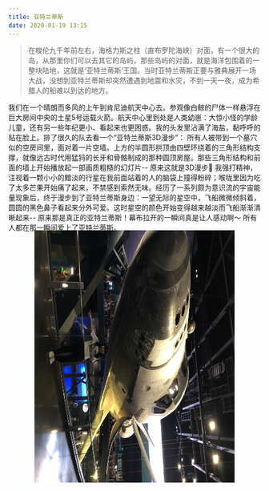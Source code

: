 ```yaml
---
title: 亚特兰蒂斯
date: 2020-01-19 13:15
---
```


> 在梭伦九千年前左右，海格力斯之柱（直布罗陀海峡）对面，有一个很大的岛，从那里你们可以去其它的岛屿，那些岛屿的对面，就是海洋包围着的一整块陆地，这就是‘亚特兰蒂斯’王国。当时亚特兰蒂斯正要与雅典展开一场大战，没想到亚特兰蒂斯却突然遭遇到地震和水灾，不到一天一夜，成为希腊人的船难以到达的地方。

我们在一个晴朗而多风的上午到肯尼迪航天中心去。参观像白鲸的尸体一样悬浮在巨大房间中央的土星5号运载火箭。航天中心里到处是人类幼崽：大惊小怪的学龄儿童，还有另一些年纪更小、看起来也更困惑。我的头发里沾满了海盐，黏呼呼的贴在脸上。排了很久的队去看一个“亚特兰蒂斯3D漫步”： 所有人被带到一个墓穴似的空房间里，面对着一片空墙。上方的半圆形拱顶由四壁环绕着的三角形结构支撑，就像远古时代用猛犸的长牙和骨骼制成的那种圆顶房屋。那些三角形结构和前面的墙上开始播放起一部画质粗糙的幻灯片-- 原来这就是3D漫步🤨 我强打精神，注视着一颗小小的黯淡的行星在我前面站着的人的脑袋上撞得粉碎；喉咙里因为吃了太多芒果开始痛了起来，不禁感到索然无味。经历了一系列颇为意识流的宇宙能量现象后，终于漫步到了亚特兰蒂斯身边：一望无际的星空中，飞船微微倾斜着，圆圆的黑色鼻子看起来分外可爱。这时星空的颜色开始变得越来越淡而飞船渐渐清晰起来-- 原来那是真正的亚特兰蒂斯！幕布拉开的一瞬间真是让人感动啊～ 所有人都在那一瞬间爱上了亚特兰蒂斯。

<br>
<br>

<img style="width:534px;height:400px;transform:rotate(90deg);" src="/assets/static/atlantis.png">

<br>
<br>